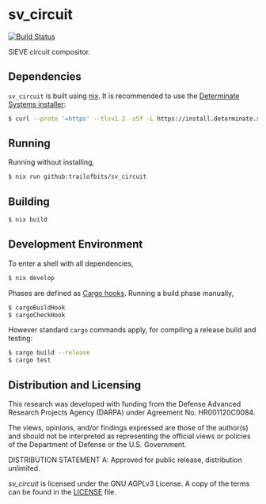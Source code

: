 # sv_circuit

[![Build Status](https://github.com/trailofbits/sv_circuit/actions/workflows/ci.yml/badge.svg)](https://github.com/trailofbits/sholva/actions?query=workflow%3ACI)

SIEVE circuit compositor.

## Dependencies

`sv_circuit` is built using [nix](https://nixos.wiki/wiki/Nix_package_manager).
It is recommended to use the [Determinate Systems installer](https://determinate.systems/posts/determinate-nix-installer):

```sh
$ curl --proto '=https' --tlsv1.2 -sSf -L https://install.determinate.systems/nix | sh -s -- install
```

## Running

Running without installing,


```bash
$ nix run github:trailofbits/sv_circuit
```

## Building

```bash
$ nix build
```

## Development Environment

To enter a shell with all dependencies,

```bash
$ nix develop
```

Phases are defined as [Cargo hooks](https://github.com/NixOS/nixpkgs/blob/master/doc/languages-frameworks/rust.section.md#hooks-hooks).
Running a build phase manually,

```bash
$ cargoBuildHook
$ cargoCheckHook
```

However standard `cargo` commands apply, for compiling a release build and testing:

```bash
$ cargo build --release
$ cargo test
```

## Distribution and Licensing

This research was developed with funding from the Defense Advanced Research Projects Agency (DARPA) under Agreement No. HR001120C0084.

The views, opinions, and/or findings expressed are those of the author(s) and
should not be interpreted as representing the official views or policies of the
Department of Defense or the U.S. Government.

DISTRIBUTION STATEMENT A: Approved for public release, distribution unlimited.

_sv_circuit_ is licensed under the GNU AGPLv3 License. A copy of the terms can
be found in the [LICENSE](./LICENSE) file.

